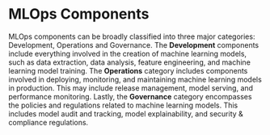 # MLOps Components

MLOps components can be broadly classified into three major categories: Development, Operations and Governance. The **Development** components include everything involved in the creation of machine learning models, such as data extraction, data analysis, feature engineering, and machine learning model training. The **Operations** category includes components involved in deploying, monitoring, and maintaining machine learning models in production. This may include release management, model serving, and performance monitoring. Lastly, the **Governance** category encompasses the policies and regulations related to machine learning models. This includes model audit and tracking, model explainability, and security & compliance regulations.